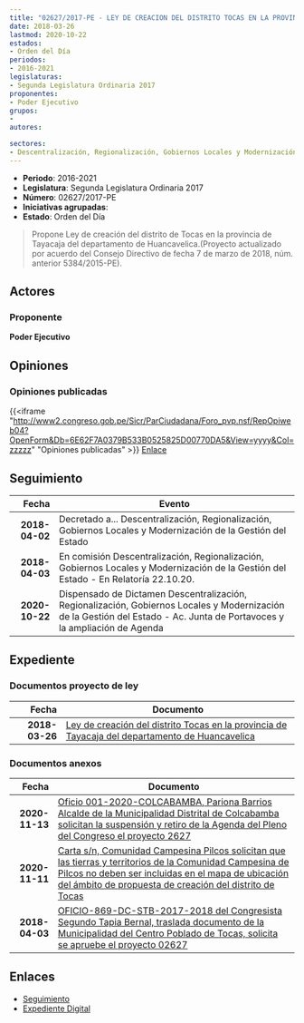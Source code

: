 ```yaml
---
title: "02627/2017-PE - LEY DE CREACION DEL DISTRITO TOCAS EN LA PROVINCIA DE TAYACAJA DEL DEPARTAMENTO DE HUANCAVELICA"
date: 2018-03-26
lastmod: 2020-10-22
estados:
- Orden del Día
periodos:
- 2016-2021
legislaturas:
- Segunda Legislatura Ordinaria 2017
proponentes:
- Poder Ejecutivo
grupos:
- 
autores:

sectores:
- Descentralización, Regionalización, Gobiernos Locales y Modernización de la Gestión del Estado
---
```

- **Periodo**: 2016-2021
- **Legislatura**: Segunda Legislatura Ordinaria 2017
- **Número**: 02627/2017-PE
- **Iniciativas agrupadas**: 
- **Estado**: Orden del Día

> Propone Ley de creación del distrito de Tocas en la provincia de Tayacaja del departamento de Huancavelica.(Proyecto actualizado por acuerdo del Consejo Directivo de fecha 7 de marzo de 2018, núm. anterior 5384/2015-PE).


## Actores

### Proponente

**Poder Ejecutivo**

## Opiniones

### Opiniones publicadas

{{<iframe "http://www2.congreso.gob.pe/Sicr/ParCiudadana/Foro_pvp.nsf/RepOpiweb04?OpenForm&Db=6E62F7A0379B533B0525825D00770DA5&View=yyyy&Col=zzzzz" "Opiniones publicadas" >}}
[Enlace](http://www2.congreso.gob.pe/Sicr/ParCiudadana/Foro_pvp.nsf/RepOpiweb04?OpenForm&Db=6E62F7A0379B533B0525825D00770DA5&View=yyyy&Col=zzzzz)


## Seguimiento

| Fecha | Evento |
|------:|--------|
| **2018-04-02** | Decretado a... Descentralización, Regionalización, Gobiernos Locales y Modernización de la Gestión del Estado |
| **2018-04-03** | En comisión Descentralización, Regionalización, Gobiernos Locales y Modernización de la Gestión del Estado - En Relatoría 22.10.20. |
| **2020-10-22** | Dispensado de Dictamen Descentralización, Regionalización, Gobiernos Locales y Modernización de la Gestión del Estado - Ac. Junta de Portavoces y la ampliación de Agenda |

## Expediente

### Documentos proyecto de ley

| Fecha | Documento |
|------:|-----------|
| **2018-03-26** | [Ley de creación del distrito Tocas en la provincia de Tayacaja del departamento de Huancavelica](http://www.leyes.congreso.gob.pe/Documentos/2016_2021/Proyectos_de_Ley_y_de_Resoluciones_Legislativas/PL0262520180323.pdf) |

### Documentos anexos

| Fecha | Documento |
|------:|-----------|
| **2020-11-13** | [Oficio 001-2020-COLCABAMBA, Pariona Barrios Alcalde de la Municipalidad Distrital de Colcabamba solicitan la suspensión y retiro de la Agenda del Pleno del Congreso el proyecto 2627](http://www.leyes.congreso.gob.pe/Documentos/2016_2021/Oficios/Otras_Instituciones/OFICIO-001-2020-COLCABAMBA.pdf) |
| **2020-11-11** | [Carta s/n, Comunidad Campesina Pilcos solicitan que las tierras y territorios de la Comunidad Campesina de Pilcos no deben ser incluidas en el mapa de ubicación del ámbito de propuesta de creación del distrito de Tocas](http://www.leyes.congreso.gob.pe/Documentos/2016_2021/Oficios/Otras_Instituciones/CARTA-S-N-20201111-SANCHEZ.pdf) |
| **2018-04-03** | [OFICIO-869-DC-STB-2017-2018 del Congresista Segundo Tapia Bernal, traslada documento de la Municipalidad del Centro Poblado de Tocas, solicita se apruebe el proyecto 02627](http://www.leyes.congreso.gob.pe/Documentos/2016_2021/Oficios/Congresistas/OFICIO-869-DC-STB-2017-2018.pdf) |

## Enlaces

- [Seguimiento](http://www2.congreso.gob.pe/Sicr/TraDocEstProc/CLProLey2016.nsf/f7fff46988ca05b1052578e100829cc7/2da59b525f5374720525825d006cdf58?OpenDocument)
- [Expediente Digital](http://www2.congreso.gob.pe/Sicr/TraDocEstProc/Expvirt_2011.nsf/visbusqptramdoc1621/02627?opendocument)

